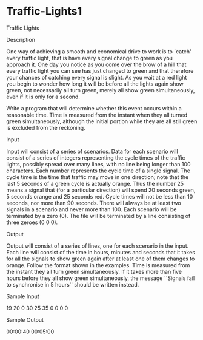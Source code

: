 # Traffic-Lights1

Traffic Lights

Description

One way of achieving a smooth and economical drive to work is to `catch' every traffic light, that is have every signal change to green as you approach it. One day you notice as you come over the brow of a hill that every traffic light you can see has just changed to green and that therefore your chances of catching every signal is slight. As you wait at a red light you begin to wonder how long it will be before all the lights again show green, not necessarily all turn green, merely all show green simultaneously, even if it is only for a second.


Write a program that will determine whether this event occurs within a reasonable time. Time is measured from the instant when they all turned green simultaneously, although the initial portion while they are all still green is excluded from the reckoning.

Input

Input will consist of a series of scenarios. Data for each scenario will consist of a series of integers representing the cycle times of the traffic lights, possibly spread over many lines, with no line being longer than 100 characters. Each number represents the cycle time of a single signal. The cycle time is the time that traffic may move in one direction; note that the last 5 seconds of a green cycle is actually orange. Thus the number 25 means a signal that (for a particular direction) will spend 20 seconds green, 5 seconds orange and 25 seconds red. Cycle times will not be less than 10 seconds, nor more than 90 seconds. There will always be at least two signals in a scenario and never more than 100. Each scenario will be terminated by a zero (0). The file will be terminated by a line consisting of three zeroes (0 0 0).

Output

Output will consist of a series of lines, one for each scenario in the input. Each line will consist of the time in hours, minutes and seconds that it takes for all the signals to show green again after at least one of them changes to orange. Follow the format shown in the examples. Time is measured from the instant they all turn green simultaneously. If it takes more than five hours before they all show green simultaneously, the message ``Signals fail to synchronise in 5 hours'' should be written instead.

Sample Input

19 20   0
30
  25    35 0
0 0 0

Sample Output

00:00:40
00:05:00
